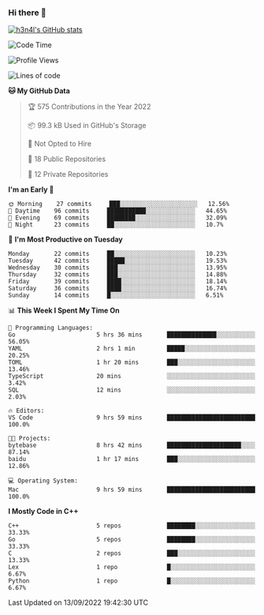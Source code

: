 ### Hi there 👋

[![h3n4l's GitHub stats](https://github-readme-stats.vercel.app/api?username=h3n4l&count_private=true&show_icons=true&theme=radical)](https://github.com/h3n4l/github-readme-stats)

<!--START_SECTION:waka-->
![Code Time](http://img.shields.io/badge/Code%20Time-666%20hrs%2053%20mins-blue)

![Profile Views](http://img.shields.io/badge/Profile%20Views-3-blue)

![Lines of code](https://img.shields.io/badge/From%20Hello%20World%20I%27ve%20Written-43%20Thousand%20lines%20of%20code-blue)

**🐱 My GitHub Data** 

> 🏆 575 Contributions in the Year 2022
 > 
> 📦 99.3 kB Used in GitHub's Storage 
 > 
> 🚫 Not Opted to Hire
 > 
> 📜 18 Public Repositories 
 > 
> 🔑 12 Private Repositories  
 > 
**I'm an Early 🐤** 

```text
🌞 Morning    27 commits     ███░░░░░░░░░░░░░░░░░░░░░░   12.56% 
🌆 Daytime    96 commits     ███████████░░░░░░░░░░░░░░   44.65% 
🌃 Evening    69 commits     ████████░░░░░░░░░░░░░░░░░   32.09% 
🌙 Night      23 commits     ██░░░░░░░░░░░░░░░░░░░░░░░   10.7%

```
📅 **I'm Most Productive on Tuesday** 

```text
Monday       22 commits     ██░░░░░░░░░░░░░░░░░░░░░░░   10.23% 
Tuesday      42 commits     █████░░░░░░░░░░░░░░░░░░░░   19.53% 
Wednesday    30 commits     ███░░░░░░░░░░░░░░░░░░░░░░   13.95% 
Thursday     32 commits     ███░░░░░░░░░░░░░░░░░░░░░░   14.88% 
Friday       39 commits     ████░░░░░░░░░░░░░░░░░░░░░   18.14% 
Saturday     36 commits     ████░░░░░░░░░░░░░░░░░░░░░   16.74% 
Sunday       14 commits     █░░░░░░░░░░░░░░░░░░░░░░░░   6.51%

```


📊 **This Week I Spent My Time On** 

```text
💬 Programming Languages: 
Go                       5 hrs 36 mins       ██████████████░░░░░░░░░░░   56.05% 
YAML                     2 hrs 1 min         █████░░░░░░░░░░░░░░░░░░░░   20.25% 
TOML                     1 hr 20 mins        ███░░░░░░░░░░░░░░░░░░░░░░   13.46% 
TypeScript               20 mins             ░░░░░░░░░░░░░░░░░░░░░░░░░   3.42% 
SQL                      12 mins             ░░░░░░░░░░░░░░░░░░░░░░░░░   2.03%

🔥 Editors: 
VS Code                  9 hrs 59 mins       █████████████████████████   100.0%

🐱‍💻 Projects: 
bytebase                 8 hrs 42 mins       █████████████████████░░░░   87.14% 
baidu                    1 hr 17 mins        ███░░░░░░░░░░░░░░░░░░░░░░   12.86%

💻 Operating System: 
Mac                      9 hrs 59 mins       █████████████████████████   100.0%

```

**I Mostly Code in C++** 

```text
C++                      5 repos             ████████░░░░░░░░░░░░░░░░░   33.33% 
Go                       5 repos             ████████░░░░░░░░░░░░░░░░░   33.33% 
C                        2 repos             ███░░░░░░░░░░░░░░░░░░░░░░   13.33% 
Lex                      1 repo              █░░░░░░░░░░░░░░░░░░░░░░░░   6.67% 
Python                   1 repo              █░░░░░░░░░░░░░░░░░░░░░░░░   6.67%

```



 Last Updated on 13/09/2022 19:42:30 UTC
<!--END_SECTION:waka-->

